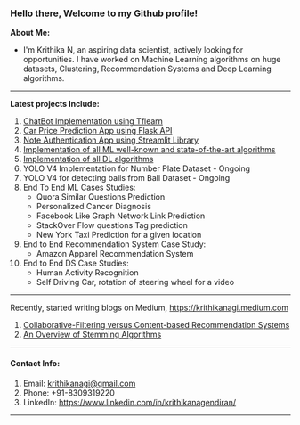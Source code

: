 ### Hello there, **Welcome to my Github profile!**
**About Me:**
- I'm Krithika N, an aspiring data scientist, actively looking for opportunities. I have worked on Machine Learning algorithms on huge datasets, Clustering, Recommendation Systems and Deep Learning algorithms. 
-------------------------------------------------------------------------------------------------------------------------------------------------------
**Latest projects Include:**
1. [ChatBot Implementation using Tflearn](https://github.com/nagik17/ChatBot_using_Tflearn)
2. [Car Price Prediction App using Flask API](https://github.com/nagik17/Car_Price_Prediction)
3. [Note Authentication App using Streamlit Library](https://github.com/nagik17/Note_Authentication)
3. [Implementation of all ML well-known and state-of-the-art algorithms](https://github.com/nagik17/Machine_Learning_Algorithms)
4. [Implementation of all DL algorithms](https://github.com/nagik17/Deep_Learning_Algorithms)
5. YOLO V4 Implementation for Number Plate Dataset - Ongoing
6. YOLO V4 for detecting balls from Ball Dataset - Ongoing
7. End To End ML Cases Studies:
      - Quora Similar Questions Prediction 
      - Personalized Cancer Diagnosis
      - Facebook Like Graph Network Link Prediction 
      - StackOver Flow questions Tag prediction 
      - New York Taxi Prediction for a given location
8. End to End Recommendation System Case Study:
      - Amazon Apparel Recommendation System
9. End to End DS Case Studies:
      - Human Activity Recognition
      - Self Driving Car, rotation of steering wheel for a video
-------------------------------------------------------------------------------------------------------------------------------------------------------
Recently, started writing blogs on Medium, https://krithikanagi.medium.com <br />
1. [Collaborative-Filtering versus Content-based Recommendation Systems](https://krithikanagi.medium.com/collaborative-filtering-versus-content-based-rs-590a2ec8e7b7)
2. [An Overview of Stemming Algorithms](https://krithikanagi.medium.com/an-overview-of-stemming-algorithms-501ad413653)
-------------------------------------------------------------------------------------------------------------------------------------------------------
#### Contact Info: 
1. Email: krithikanagi@gmail.com <br />
2. Phone: +91-8309319220 <br />
3. LinkedIn: https://www.linkedin.com/in/krithikanagendiran/
-------------------------------------------------------------------------------------------------------------------------------------------------------

<!--
**nagik17/nagik17** is a ✨ _special_ ✨ repository because its `README.md` (this file) appears on your GitHub profile.

